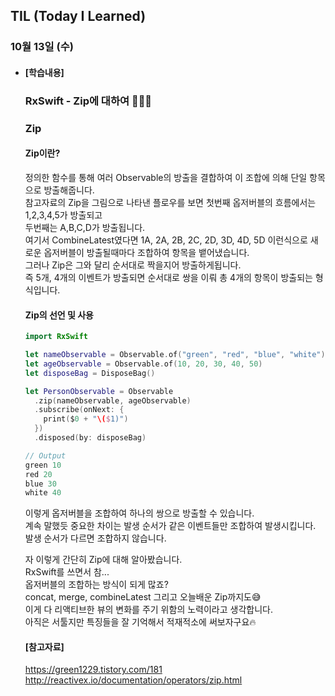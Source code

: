 ## TIL (Today I Learned)

### 10월 13일 (수)

- #### [학습내용]
  
  ### RxSwift - Zip에 대하여 🧑🏻‍💻   
  
  ### Zip   

  #### Zip이란?   
  정의한 함수를 통해 여러 Observable의 방출을 결합하여 이 조합에 의해 단일 항목으로 방출해줍니다.   
  참고자료의 Zip을 그림으로 나타낸 플로우를 보면 첫번째 옵저버블의 흐름에서는 1,2,3,4,5가 방출되고   
  두번째는 A,B,C,D가 방출됩니다.   
  여기서 CombineLatest였다면 1A, 2A, 2B, 2C, 2D, 3D, 4D, 5D 이런식으로 새로운 옵저버블이 방출될때마다 조합하여 항목을 뱉어냈습니다.   
  그러나 Zip은 그와 달리 순서대로 짝을지어 방출하게됩니다.   
  즉 5개, 4개의 이벤트가 방출되면 순서대로 쌍을 이뤄 총 4개의 항목이 방출되는 형식입니다.   

  #### Zip의 선언 및 사용   
  ```swift
  import RxSwift
  
  let nameObservable = Observable.of("green", "red", "blue", "white")
  let ageObservable = Observable.of(10, 20, 30, 40, 50)
  let disposeBag = DisposeBag()
  
  let PersonObservable = Observable
    .zip(nameObservable, ageObservable)
    .subscribe(onNext: { 
      print($0 + "\($1)") 
    })
    .disposed(by: disposeBag)
  
  // Output
  green 10
  red 20
  blue 30
  white 40
  ```
  이렇게 옵저버블을 조합하여 하나의 쌍으로 방출할 수 있습니다.   
  계속 말했듯 중요한 차이는 발생 순서가 같은 이벤트들만 조합하여 발생시킵니다.   
  발생 순서가 다르면 조합하지 않습니다.   
  
  자 이렇게 간단히 Zip에 대해 알아봤습니다.   
  RxSwift를 쓰면서 참...   
  옵저버블의 조합하는 방식이 되게 많죠?   
  concat, merge, combineLatest 그리고 오늘배운 Zip까지도😅   
  이게 다 리액티브한 뷰의 변화를 주기 위함의 노력이라고 생각합니다.   
  아직은 서툴지만 특징들을 잘 기억해서 적재적소에 써보자구요🔥   
  
  #### [참고자료]   
  https://green1229.tistory.com/181   
  http://reactivex.io/documentation/operators/zip.html   